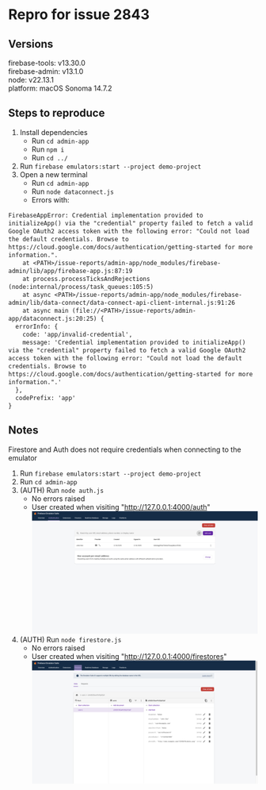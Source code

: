 # Repro for issue 2843

## Versions

firebase-tools: v13.30.0<br>
firebase-admin: v13.1.0<br>
node: v22.13.1<br>
platform: macOS Sonoma 14.7.2

## Steps to reproduce

1. Install dependencies
   - Run `cd admin-app`
   - Run `npm i`
   - Run `cd ../`
2. Run `firebase emulators:start --project demo-project`
3. Open a new terminal
   - Run `cd admin-app`
   - Run `node dataconnect.js`
   - Errors with:

```
FirebaseAppError: Credential implementation provided to initializeApp() via the "credential" property failed to fetch a valid Google OAuth2 access token with the following error: "Could not load the default credentials. Browse to https://cloud.google.com/docs/authentication/getting-started for more information.".
    at <PATH>/issue-reports/admin-app/node_modules/firebase-admin/lib/app/firebase-app.js:87:19
    at process.processTicksAndRejections (node:internal/process/task_queues:105:5)
    at async <PATH>/issue-reports/admin-app/node_modules/firebase-admin/lib/data-connect/data-connect-api-client-internal.js:91:26
    at async main (file://<PATH>/issue-reports/admin-app/dataconnect.js:20:25) {
  errorInfo: {
    code: 'app/invalid-credential',
    message: 'Credential implementation provided to initializeApp() via the "credential" property failed to fetch a valid Google OAuth2 access token with the following error: "Could not load the default credentials. Browse to https://cloud.google.com/docs/authentication/getting-started for more information.".'
  },
  codePrefix: 'app'
}
```

## Notes

Firestore and Auth does not require credentials when connecting to the emulator

1. Run `firebase emulators:start --project demo-project`
2. Run `cd admin-app`
3. (AUTH) Run `node auth.js`
   - No errors raised
   - User created when visiting "http://127.0.0.1:4000/auth"
     <img src="./images/auth-em.png">
4. (AUTH) Run `node firestore.js`
   - No errors raised
   - User created when visiting "http://127.0.0.1:4000/firestores"
     <img src="./images/firestore-em.png">
